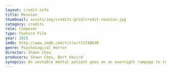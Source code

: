 ```yaml
---
layout: credit-info
title: Reunion
thumbnail: assets/img/credits-grid/credit-reunion.jpg
category: credits
role: Composer
type: Feature Film
year: 2015
imdb: http://www.imdb.com/title/tt2748630
genre: Psychological Horror
director: Shawn Chou
producers: Shawn Chou, Bert Havird
synopsis: An unstable mental patient goes on an overnight rampage to terrorize an ex-rock star and his friends, only to discover she is linked to him in mysterious ways.
---
```



